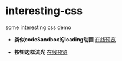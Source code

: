 # interesting-css
some interesting css demo

- **类似codeSandbox的loading动画**
<a href="https://xuedafei.github.io/interesting-css/src/codeSandboxLoading/" target="_blank">在线预览</a>

- **按钮边框流光** [在线预览](https://xuedafei.github.io/interesting-css/src/buttonBorderStreamer/)